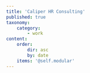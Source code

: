 ```yaml
---
title: 'Caliper HR Consulting'
published: true
taxonomy:
    category:
        - work
content:
    order:
        dir: asc
        by: date
    items: '@self.modular'
---
```


